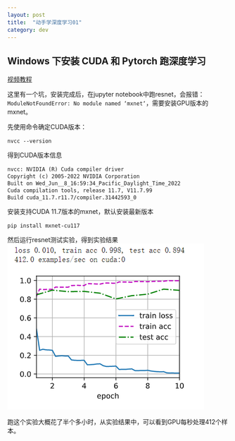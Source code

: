 ```yaml
---
layout: post
title:  "动手学深度学习01"
category: dev
---
```


## Windows 下安装 CUDA 和 Pytorch 跑深度学习

[视频教程](https://www.bilibili.com/video/BV18K411w7Vs)

这里有一个坑，安装完成后，在jupyter notebook中跑resnet，会报错：`ModuleNotFoundError: No module named ‘mxnet‘`，需要安装GPU版本的mxnet。

先使用命令确定CUDA版本：
```
nvcc --version
```
得到CUDA版本信息
```
nvcc: NVIDIA (R) Cuda compiler driver
Copyright (c) 2005-2022 NVIDIA Corporation
Built on Wed_Jun__8_16:59:34_Pacific_Daylight_Time_2022
Cuda compilation tools, release 11.7, V11.7.99
Build cuda_11.7.r11.7/compiler.31442593_0
```
安装支持CUDA 11.7版本的mxnet，默认安装最新版本
```
pip install mxnet-cu117
```
然后运行resnet测试实验，得到实验结果
![运行结果](../assets/img/resnet.png)

跑这个实验大概花了半个多小时，从实验结果中，可以看到GPU每秒处理412个样本。